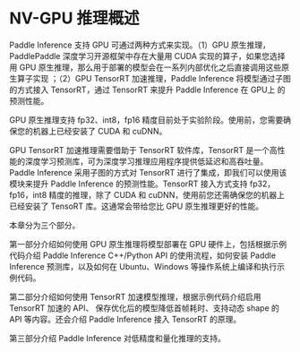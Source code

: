# NV-GPU 推理概述

Paddle Inference 支持 GPU 可通过两种方式来实现。（1）GPU 原生推理，PaddlePaddle 深度学习开源框架中存在大量用 CUDA 实现的算子，如果您选择用 GPU 原生推理，那么用于部署的模型会在一系列内部优化之后直接调用这些原生算子实现 ；（2）GPU TensorRT 加速推理，Paddle Inference 将模型通过子图的方式接入 TensorRT，通过 TensorRT 来提升 Paddle Inference 在 GPU上 的预测性能。

GPU 原生推理支持 fp32、int8，fp16 精度目前处于实验阶段。使用前，您需要确保您的机器上已经安装了 CUDA 和 cuDNN。

GPU TensorRT 加速推理需要借助于 TensorRT 软件库，TensorRT 是一个高性能的深度学习预测库，可为深度学习推理应用程序提供低延迟和高吞吐量。Paddle Inference 采用子图的方式对 TensorRT 进行了集成，即我们可以使用该模块来提升 Paddle Inference 的预测性能。TensorRT 接入方式支持 fp32，fp16，int8 精度的推理，除了 CUDA 和 cuDNN，使用前您还需确保您的机器上已经安装了 TensoRT 库。这通常会带给您比 GPU 原生推理更好的性能。


本章分为三个部分。

第一部分介绍如何使用 GPU 原生推理将模型部署在 GPU 硬件上，包括根据示例代码介绍 Paddle Inference C++/Python API 的使用流程，如何安装 Paddle Inference 预测库，以及如何在 Ubuntu、Windows 等操作系统上编译和执行示例代码。

第二部分介绍如何使用 TensorRT 加速模型推理，根据示例代码介绍启用 TensorRT 加速的 API、 保存优化后的模型降低首帧耗时、支持动态 shape 的 API 等内容。还会介绍 Paddle Inference 接入 TensorRT 的原理。

第三部分介绍 Paddle Inference 对低精度和量化推理的支持。
